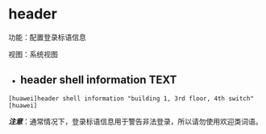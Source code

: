 # header
功能：配置登录标语信息

视图：系统视图

* ## header shell information TEXT
```
[huawei]header shell information "building 1, 3rd floor, 4th switch"
[huawei]
```
***注意***：通常情况下，登录标语信息用于警告非法登录，所以请勿使用欢迎类词语。